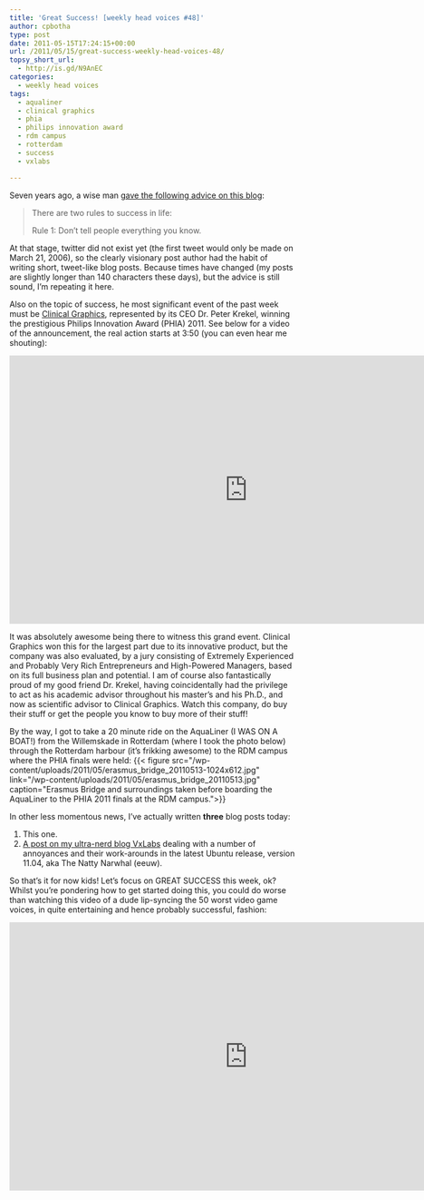 ```yaml
---
title: 'Great Success! [weekly head voices #48]'
author: cpbotha
type: post
date: 2011-05-15T17:24:15+00:00
url: /2011/05/15/great-success-weekly-head-voices-48/
topsy_short_url:
  - http://is.gd/N9AnEC
categories:
  - weekly head voices
tags:
  - aqualiner
  - clinical graphics
  - phia
  - philips innovation award
  - rdm campus
  - rotterdam
  - success
  - vxlabs

---
```

Seven years ago, a wise man [gave the following advice on this blog][1]:

> There are two rules to success in life:
> 
> Rule 1: Don’t tell people everything you know.

At that stage, twitter did not exist yet (the first tweet would only be made on March 21, 2006), so the clearly visionary post author had the habit of writing short, tweet-like blog posts. Because times have changed (my posts are slightly longer than 140 characters these days), but the advice is still sound, I’m repeating it here.

Also on the topic of success, he most significant event of the past week must be [Clinical Graphics][2], represented by its CEO Dr. Peter Krekel, winning the prestigious Philips Innovation Award (PHIA) 2011. See below for a video of the announcement, the real action starts at 3:50 (you can even hear me shouting):

<div class="jetpack-video-wrapper">
<span class="embed-youtube" style="text-align:center; display: block;"><iframe allowfullscreen="true" class="youtube-player" height="473" src="https://www.youtube.com/embed/0TEkWyaWWc0?version=3&amp;rel=1&amp;fs=1&amp;autohide=2&amp;showsearch=0&amp;showinfo=1&amp;iv_load_policy=1&amp;wmode=transparent" style="border:0;" type="text/html" width="840"></iframe></span>
</div>

It was absolutely awesome being there to witness this grand event. Clinical Graphics won this for the largest part due to its innovative product, but the company was also evaluated, by a jury consisting of Extremely Experienced and Probably Very Rich Entrepreneurs and High-Powered Managers, based on its full business plan and potential. I am of course also fantastically proud of my good friend Dr. Krekel, having coincidentally had the privilege to act as his academic advisor throughout his master’s and his Ph.D., and now as scientific advisor to Clinical Graphics. Watch this company, do buy their stuff or get the people you know to buy more of their stuff!

By the way, I got to take a 20 minute ride on the AquaLiner (I WAS ON A BOAT!) from the Willemskade in Rotterdam (where I took the photo below) through the Rotterdam harbour (it’s frikking awesome) to the RDM campus where the PHIA finals were held:
{{< figure src="/wp-content/uploads/2011/05/erasmus_bridge_20110513-1024x612.jpg" link="/wp-content/uploads/2011/05/erasmus_bridge_20110513.jpg" caption="Erasmus Bridge and surroundings taken before boarding the AquaLiner to the PHIA 2011 finals at the RDM campus.">}} 

In other less momentous news, I’ve actually written **three** blog posts today:

  1. This one.
  2. [A post on my ultra-nerd blog VxLabs][3] dealing with a number of annoyances and their work-arounds in the latest Ubuntu release, version 11.04, aka The Natty Narwhal (eeuw).

So that’s it for now kids! Let’s focus on GREAT SUCCESS this week, ok? Whilst you’re pondering how to get started doing this, you could do worse than watching this video of a dude lip-syncing the 50 worst video game voices, in quite entertaining and hence probably successful, fashion:

<div class="jetpack-video-wrapper">
<span class="embed-youtube" style="text-align:center; display: block;"><iframe allowfullscreen="true" class="youtube-player" height="473" src="https://www.youtube.com/embed/R_bx_9QYt7k?version=3&amp;rel=1&amp;fs=1&amp;autohide=2&amp;showsearch=0&amp;showinfo=1&amp;iv_load_policy=1&amp;wmode=transparent" style="border:0;" type="text/html" width="840"></iframe></span>
</div>

 [1]: /2004/05/20/the-two-rules-to-success-in-life/
 [2]: http://www.clinicalgraphics.com/ "Clinical Graphics website"
 [3]: http://vxlabs.com/2011/05/15/ubuntu-11-04-natty-narwhal-annoyances-dell-e6410-with-nvs-3100m-gpu/ "ubuntu 11.04 annoyances post on VxLabs."
